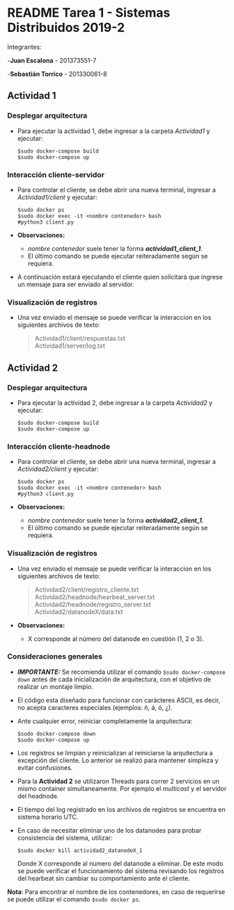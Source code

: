 # README Tarea 1 - Sistemas Distribuidos 2019-2

Integrantes:
  
  -**Juan Escalona** - 201373551-7
  
  -**Sebastián Torrico** - 201330061-8


## Actividad 1

### Desplegar arquitectura
- Para ejecutar la actividad 1, debe ingresar a la carpeta *Actividad1* y ejecutar:

  `$sudo docker-compose build`  
	`$sudo docker-compose up`

### Interacción cliente-servidor
- Para controlar el cliente, se debe abrir una nueva terminal, ingresar a *Actividad1/client* y ejecutar:

	`$sudo docker ps`  
	`$sudo docker exec -it <nombre contenedor> bash`  
	`#python3 client.py`

- **Observaciones:** 
	- *nombre contenedor* suele tener la forma ***actividad1_client_1***.
	- El último comando se puede ejecutar reiteradamente según se requiera.

- A continuación estará ejecutando el cliente quien solicitará que ingrese un mensaje para ser enviado al servidor.

### Visualización de registros
- Una vez enviado el mensaje se puede verificar la interaccion en los siguientes archivos de texto:

	> Actividad1/client/respuestas.txt  
	> Actividad1/server/log.txt


## Actividad 2
### Desplegar arquitectura
- Para ejecutar la actividad 2, debe ingresar a la carpeta *Actividad2* y ejecutar:

	`$sudo docker-compose build`  
	`$sudo docker-compose up`

### Interacción cliente-headnode
- Para controlar el cliente, se debe abrir una nueva terminal, ingresar a *Actividad2/client* y ejecutar:

	`$sudo docker ps`  
	`$sudo docker exec -it <nombre contenedor> bash`  
	`#python3 client.py`

- **Observaciones:**
	- *nombre contenedor* suele tener la forma ***actividad2_client_1***.
	- El último comando se puede ejecutar reiteradamente según se requiera.

### Visualización de registros
- Una vez enviado el mensaje se puede verificar la interaccion en los siguientes archivos de texto:

	> Actividad2/client/registro_cliente.txt  
	> Actividad2/headnode/hearbeat_server.txt  
	> Actividad2/headnode/registro_server.txt  
	>Actividad2/datanodeX/data.txt

- **Observaciones:**
	- X corresponde al número del datanode en cuestión (1, 2 o 3).

### Consideraciones generales
- ***IMPORTANTE:*** Se recomienda utilizar el comando `$sudo docker-compose down` antes de cada inicialización de arquitectura, con el objetivo de realizar un montaje limpio.

- El código esta diseñado para funcionar con carácteres ASCII, es decir, no acepta caracteres especiales (ejemplos: ñ, á, ó, ¿). 

- Ante cualquier error, reiniciar completamente la arquitectura:

	`$sudo docker-compose down`  
	`$sudo docker-compose up`

- Los registros se limpian y reinicializan al reiniciarse la arquitectura a excepción del cliente. Lo anterior se realizó para mantener simpleza y evitar confusiones.

- Para la **Actividad 2** se utilizaron Threads para correr 2 servicios en un mismo container simultaneamente. Por ejemplo el *multicast* y el servidor del headnode.

- El tiempo del log registrado en los archivos de registros se encuentra en sistema horario UTC. 

- En caso de necesitar eliminar uno de los datanodes para probar consistencia del sistema, utilizar:

	`$sudo docker kill actividad2_datanodeX_1`

	Donde X corresponde al numero del datanode a eliminar. De este modo se puede verificar el funcionamiento del sistema revisando los registros del hearbeat sin cambiar su comportamiento ante el cliente.

**Nota**:  Para encontrar el nombre de los contenedores, en caso de requerirse se puede utilizar el comando `$sudo docker ps`.

